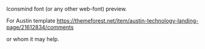 Iconsmind font (or any other web-font) preview.

For Austin template
https://themeforest.net/item/austin-technology-landing-page/21612834/comments

or whom it may help.
